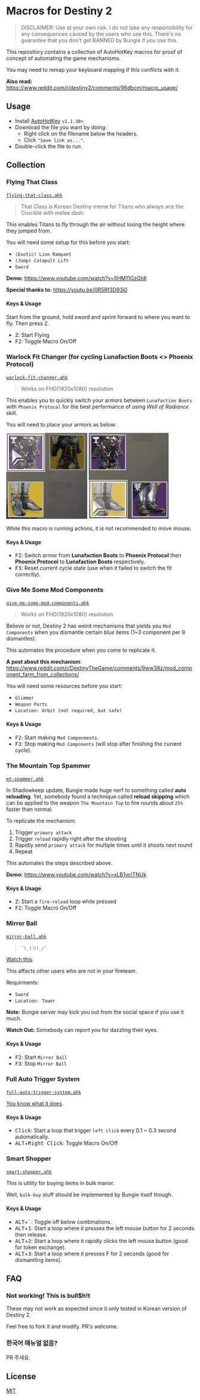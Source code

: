 # Macros for Destiny 2

> DISCLAIMER: Use at your own risk. I do not take any responsibility for any consequences caused by the users who use this. There's no guarantee that you don't get BANNED by Bungie if you use this.

This repository contains a collection of AutoHotKey macros for proof of concept of automating the game mechanisms.

You may need to remap your keyboard mapping if this conflicts with it.

**Also read:** https://www.reddit.com/r/destiny2/comments/96dbcm/macro_usage/

## Usage

- Install [AutoHotKey](https://www.autohotkey.com) `v1.1.30+`.
- Download the file you want by doing:
  - Right click on the filename below the headers.
  - Click `"Save link as..."`.
- Double-click the file to run.

## Collection

### Flying That Class

[`flying-that-class.ahk`](https://github.com/preco21/destiny-macros/raw/master/flying-that-class.ahk)

> That Class is Korean Destiny meme for Titans who always ace the Crucible with  melee dash.

This enables Titans to fly through the air without losing the height where they jumped from.

You will need some setup for this before you start:

- `(Exotic) Lion Rampant`
- `(Jump) Catapult Lift`
- `Sword`

**Demo:** https://www.youtube.com/watch?v=5HM11GzQldI

**Special thanks to:** https://youtu.be/0R5Rf3D93i0

#### Keys & Usage

Start from the ground, hold sword and sprint forward to where you want to fly. Then press <kbd>Z</kbd>.

- <kbd>Z</kbd>: Start Flying
- <kbd>F2</kbd>: Toggle Macro On/Off

### Warlock Fit Changer (for cycling Lunafaction Boots <> Phoenix Protocol)

[`warlock-fit-changer.ahk`](https://github.com/preco21/destiny-macros/raw/master/warlock-fit-changer.ahk)

> Works on FHD(1920x1080) resolution

This enables you to quickly switch your armors between `Lunafaction Boots` with `Phoenix Protocol` for the best performance of using _Well of Radiance_ skill.

You will need to place your armors as below:

![fit-changer-figure-1](media/fit-changer-1.png)
![fit-changer-figure-1](media/fit-changer-2.png)

While this macro is running actions, it is not recommended to move mouse.

#### Keys & Usage

- <kbd>F2</kbd>: Switch armor from **Lunafaction Boots** to **Phoenix Protocol** then **Phoenix Protocol** to **Lunafaction Boots** respectively.
- <kbd>F3</kbd>: Reset current cycle state (use when it failed to switch the fit correctly).

### Give Me Some Mod Components

[`give-me-some-mod-components.ahk`](https://github.com/preco21/destiny-macros/raw/master/give-me-some-mod-components.ahk)

> Works on FHD(1920x1080) resolution

Believe or not, Destiny 2 has weird mechanisms that yields you `Mod Components` when you dismantle certain _blue_ items (1~3 component per 9 dismantles).

This automates the procedure when you come to replicate it.

**A post about this mechanism**: https://www.reddit.com/r/DestinyTheGame/comments/9ww38z/mod_component_farm_from_collections/

You will need some resources before you start:

- `Glimmer`
- `Weapon Parts`
- `Location: Orbit (not required, but safe)`

#### Keys & Usage

- <kbd>F2</kbd>: Start making `Mod Componments`.
- <kbd>F3</kbd>: Stop making `Mod Components` (will stop after finishing the current cycle).

### The Mountain Top Spammer

[`mt-spammer.ahk`](https://github.com/preco21/destiny-macros/raw/master/mt-spammer.ahk)

In Shadowkeep update, Bungie made huge nerf to something called **auto reloading**. Yet, somebody found a technique called **reload skipping** which can be applied to the weapon `The Mountain Top` to fire rounds about `25%` faster than normal.

To replicate the mechanism:

1. Trigger `primary attack`
2. Trigger `reload` rapidly right after the shooting
3. Rapidly send `primary attack` for multiple times until it shoots next round
4. Repeat

This automates the steps described above.

**Demo:** https://www.youtube.com/watch?v=xLB1yclTNUk

#### Keys & Usage

- <kbd>Z</kbd>: Start a `fire-reload` loop while pressed
- <kbd>F2</kbd>: Toggle Macro On/Off

### Mirror Ball

[`mirror-ball.ahk`](https://github.com/preco21/destiny-macros/raw/master/mirror-ball.ahk)

> `¯\_(ツ)_/¯`

[Watch this](https://www.youtube.com/watch?v=oAwm2kJs3wA).

This affacts other users who are not in your fireteam.

Requirments:

- `Sword`
- `Location: Tower`

**Note:** Bungie server may kick you out from the social space if you use it much.

**Watch Out:** Somebody can report you for dazzling their eyes.

#### Keys & Usage

- <kbd>F2</kbd>: Start `Mirror Ball`
- <kbd>F3</kbd>: Stop `Mirror Ball`

### Full Auto Trigger System

[`full-auto-trigger-system.ahk`](https://github.com/preco21/destiny-macros/raw/master/full-auto-trigger-system.ahk)

[You know what it does](https://www.light.gg/db/items/4267945040/full-auto-trigger-system/).

#### Keys & Usage

- <kbd>Click</kbd>: Start a loop that trigger `left click` every 0.1 ~ 0.3 second automatically.
- <kbd>ALT</kbd>+<kbd>Right Click</kbd>: Toggle Macro On/Off

### Smart Shopper

[`smart-shopper.ahk`](https://github.com/preco21/destiny-macros/raw/master/smart-shopper.ahk)

This is utility for buying items in bulk manor.

Well, `bulk-buy` stuff should be implemented by Bungie itself though.

#### Keys & Usage

- <kbd>ALT</kbd>+<kbd>`</kbd>: Toggle off below combinations.
- <kbd>ALT</kbd>+<kbd>1</kbd>: Start a loop where it presses the left mouse button for 2 seconds then release.
- <kbd>ALT</kbd>+<kbd>2</kbd>: Start a loop where it rapidly clicks the left mouse button (good for token exchange).
- <kbd>ALT</kbd>+<kbd>3</kbd>: Start a loop where it presses F for 2 seconds (good for dismantling items).

## FAQ

### Not working! This is bull$h!t

These may not work as expected since it only tested in Korean version of Destiny 2.

Feel free to fork it and modify. PR's welcome.

### 한국어 매뉴얼 없음?

PR 주세요.

## License

[MIT](https://preco.mit-license.org)
